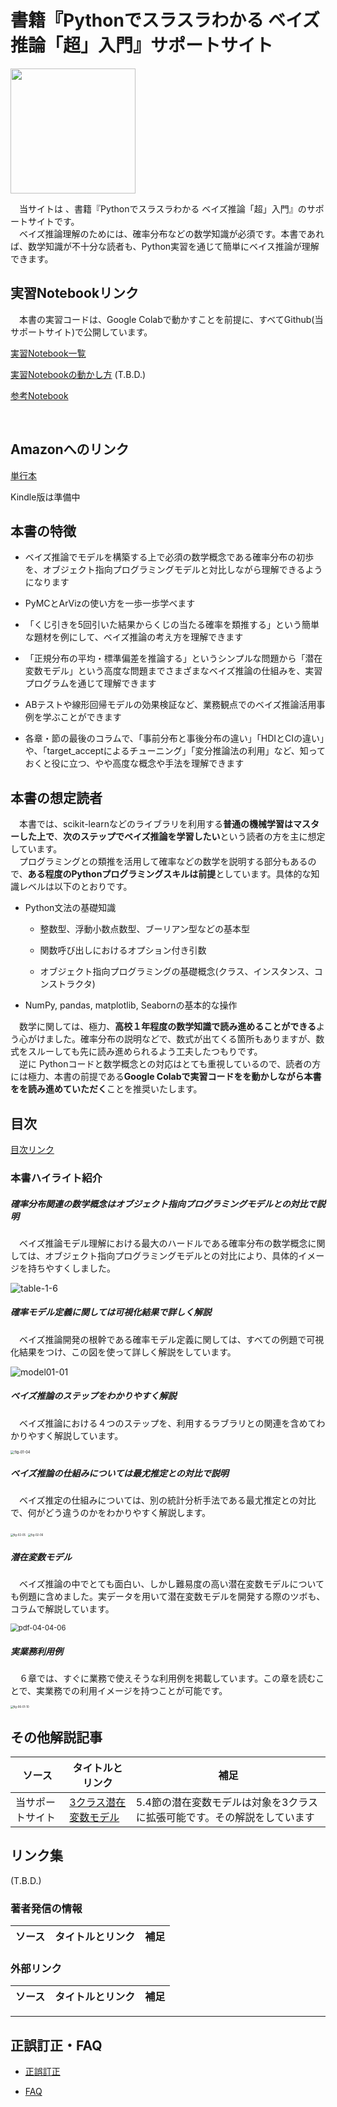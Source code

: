# 書籍『Pythonでスラスラわかる ベイズ推論「超」入門』サポートサイト

<div align="left">
<img src="images/表紙-v1.png" width="200">
</div>

　当サイトは 、書籍『Pythonでスラスラわかる ベイズ推論「超」入門』のサポートサイトです。<br> 　ベイズ推論理解のためには、確率分布などの数学知識が必須です。本書であれば、数学知識が不十分な読者も、Python実習を通じて簡単にベイス推論が理解できます。




## 実習Notebookリンク
　本書の実習コードは、Google Colabで動かすことを前提に、すべてGithub(当サポートサイト)で公開しています。  

[実習Notebook一覧](https://github.com/makaishi2/python_bayes_intro/tree/main/notebooks)

[実習Notebookの動かし方](refs/how-to-run.md) (T.B.D.)

[参考Notebook](https://github.com/makaishi2/python_bayes_intro/tree/main/sample-notebooks)

<br>

## Amazonへのリンク

[単行本](https://www.amazon.co.jp/dp/4065337631) 

Kindle版は準備中 
<br>


## 本書の特徴

* ベイズ推論でモデルを構築する上で必須の数学概念である確率分布の初歩を、オブジェクト指向プログラミングモデルと対比しながら理解できるようになります

* PyMCとArVizの使い方を一歩一歩学べます

* 「くじ引きを5回引いた結果からくじの当たる確率を類推する」という簡単な題材を例にして、ベイズ推論の考え方を理解できます

* 「正規分布の平均・標準偏差を推論する」というシンプルな問題から「潜在変数モデル」という高度な問題までさまざまなベイズ推論の仕組みを、実習プログラムを通じて理解できます

* ABテストや線形回帰モデルの効果検証など、業務観点でのベイズ推論活用事例を学ぶことができます

* 各章・節の最後のコラムで、「事前分布と事後分布の違い」「HDIとCIの違い」や、「target_acceptによるチューニング」「変分推論法の利用」など、知っておくと役に立つ、やや高度な概念や手法を理解できます



## 本書の想定読者



　本書では、scikit-learnなどのライブラリを利用する**普通の機械学習はマスターした上で**、**次のステップでベイズ推論を学習したい**という読者の方を主に想定しています。<br>　プログラミングとの類推を活用して確率などの数学を説明する部分もあるので、**ある程度のPythonプログラミングスキルは前提**としています。具体的な知識レベルは以下のとおりです。



* Python文法の基礎知識

  - 整数型、浮動小数点数型、ブーリアン型などの基本型

  - 関数呼び出しにおけるオプション付き引数

  - オブジェクト指向プログラミングの基礎概念(クラス、インスタンス、コンストラクタ)


* NumPy, pandas, matplotlib, Seabornの基本的な操作



　数学に関しては、極力、**高校１年程度の数学知識で読み進めることができる**よう心がけました。確率分布の説明などで、数式が出てくる箇所もありますが、数式をスルーしても先に読み進められるよう工夫したつもりです。<br>　逆に Pythonコードと数学概念との対応はとても重視しているので、読者の方には極力、本書の前提である**Google Colabで実習コードをを動かしながら本書をを読み進めていただく**ことを推奨いたします。




## 目次

[目次リンク](refs/目次.md)



### 本書ハイライト紹介

##### 確率分布関連の数学概念はオブジェクト指向プログラミングモデルとの対比で説明

　ベイズ推論モデル理解における最大のハードルである確率分布の数学概念に関しては、オブジェクト指向プログラミングモデルとの対比により、具体的イメージを持ちやすくしました。

![table-1-6](./images/table-1-6.png)



##### 確率モデル定義に関しては可視化結果で詳しく解説

　ベイズ推論開発の根幹である確率モデル定義に関しては、すべての例題で可視化結果をつけ、この図を使って詳しく解説をしています。

![model01-01](./images/model01-01.png)

##### ベイズ推論のステップをわかりやすく解説

　ベイズ推論における４つのステップを、利用するラブラリとの関連を含めてわかりやすく解説しています。



<img src="./images/fig-01-04.png" alt="fig-01-04" style="zoom:40%;" />

##### ベイズ推論の仕組みについては最尤推定との対比で説明

　ベイズ推定の仕組みについては、別の統計分析手法である最尤推定との対比で、何がどう違うのかをわかりやすく解説します。

<img src="./images/fig-02-05.png" alt="fig-02-05" style="zoom:30%;" />

<img src="./images/fig-02-06.png" alt="fig-02-06" style="zoom:30%;" />

##### 潜在変数モデル

　ベイズ推論の中でとても面白い、しかし難易度の高い潜在変数モデルについても例題に含めました。実データを用いて潜在変数モデルを開発する際のツボも、コラムで解説しています。



<img src="../bayes-book-doc/images/pdf-04-04-06.png" alt="pdf-04-04-06" style="zoom:80%;" />

##### 実業務利用例

　６章では、すぐに業務で使えそうな利用例を掲載しています。この章を読むことで、実業務での利用イメージを持つことが可能です。

<img src="../bayes-book-doc/images/fig-06-01-10.png" alt="fig-06-01-10" style="zoom:30%;" />

<br>

## その他解説記事

|ソース  |タイトルとリンク  |補足|
|---|---|---|
|当サポートサイト|[3クラス潜在変数モデル](refs/3クラス潜在変数モデル.pdf)|5.4節の潜在変数モデルは対象を3クラスに拡張可能です。その解説をしています|



## リンク集

(T.B.D.)

### 著者発信の情報

|ソース  |タイトルとリンク  |補足|
|---|---|---|



### 外部リンク


|ソース  |タイトルとリンク  |補足|
|---|---|---|

***


## 正誤訂正・FAQ

<!---
* [Notebook補足情報](notebook-ref.md)
-->  

* [正誤訂正](refs/errors.md)

* [FAQ](refs/faqs.md)

